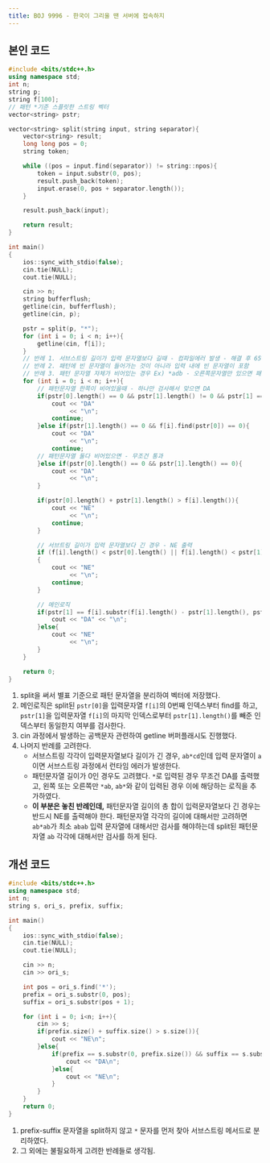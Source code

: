 ```yaml
---
title: BOJ 9996 - 한국이 그리울 땐 서버에 접속하지
---
```


## 본인 코드

```cpp
#include <bits/stdc++.h>
using namespace std;
int n;
string p;
string f[100];
// 패턴 *기준 스플릿한 스트링 벡터
vector<string> pstr;

vector<string> split(string input, string separator){
    vector<string> result;
    long long pos = 0;
    string token;

    while ((pos = input.find(separator)) != string::npos){
        token = input.substr(0, pos);
        result.push_back(token);
        input.erase(0, pos + separator.length());
    }

    result.push_back(input);

    return result;
}

int main()
{
    ios::sync_with_stdio(false);
    cin.tie(NULL);
    cout.tie(NULL);

    cin >> n;
    string bufferflush;
    getline(cin, bufferflush);
    getline(cin, p);

    pstr = split(p, "*");
    for (int i = 0; i < n; i++){
        getline(cin, f[i]);
    }
    // 반례 1. 서브스트링 길이가 입력 문자열보다 길때 - 컴파일에러 발생 - 해결 후 65%
    // 반례 2. 패턴에 빈 문자열이 들어가는 것이 아니라 입력 내에 빈 문자열이 포함
    // 반례 3. 패턴 문자열 자체가 비어있는 경우 Ex) *adb - 오른쪽문자열만 있으면 패턴 통과
    for (int i = 0; i < n; i++){
        // 패턴문자열 한쪽이 비어있을때 - 하나만 검사해서 맞으면 DA
        if(pstr[0].length() == 0 && pstr[1].length() != 0 && pstr[1] == f[i].substr(f[i].length() - pstr[1].length(), pstr[1].length())){
            cout << "DA"
                 << "\n";
            continue;
        }else if(pstr[1].length() == 0 && f[i].find(pstr[0]) == 0){
            cout << "DA"
                 << "\n";
            continue;
        // 패턴문자열 둘다 비어있으면 - 무조건 통과
        }else if(pstr[0].length() == 0 && pstr[1].length() == 0){
            cout << "DA"
                 << "\n";
        }

        if(pstr[0].length() + pstr[1].length() > f[i].length()){
            cout << "NE"
                 << "\n";
            continue;
        }

        // 서브트링 길이가 입력 문자열보다 긴 경우 - NE 출력
        if (f[i].length() < pstr[0].length() || f[i].length() < pstr[1].length())
        {
            cout << "NE"
                 << "\n";
            continue;
        }

        // 메인로직
        if(pstr[1] == f[i].substr(f[i].length() - pstr[1].length(), pstr[1].length()) && f[i].find(pstr[0]) == 0){
            cout << "DA" << "\n";
        }else{
            cout << "NE"
                 << "\n";
        }
    }

    return 0;
}
```

1. split을 써서 별표 기준으로 패턴 문자열을 분리하여 벡터에 저장했다.
2. 메인로직은 split된 `pstr[0]`을 입력문자열 `f[i]`의 0번째 인덱스부터 find를 하고, `pstr[1]`을 입력문자열 `f[i]`의 마지막 인덱스로부터 `pstr[1].length()`를 빼준 인덱스부터 동일한지 여부를 검사한다.
3. cin 과정에서 발생하는 공백문자 관련하여 getline 버퍼플래시도 진행했다.
4. 나머지 반례를 고려한다.
    - 서브스트링 각각이 입력문자열보다 길이가 긴 경우, `ab*cd`인데 입력 문자열이 `a`이면 서브스트링 과정에서 런타임 에러가 발생한다.
    - 패턴문자열 길이가 0인 경우도 고려했다. `*`로 입력된 경우 무조건 DA를 출력했고, 왼쪽 또는 오른쪽만 `*ab`, `ab*`와 같이 입력된 경우 이에 해당하는 로직을 추가하였다.
    - **이 부분은 놓친 반례인데,** 패턴문자열 길이의 총 합이 입력문자열보다 긴 경우는 반드시 NE를 출력해야 한다. 패턴문자열 각각의 길이에 대해서만 고려하면 `ab*ab`가 최소 `abab` 입력 문자열에 대해서만 검사를 해야하는데 split된 패턴문자열 `ab` 각각에 대해서만 검사를 하게 된다.

## 개선 코드

```cpp
#include <bits/stdc++.h>
using namespace std;
int n;
string s, ori_s, prefix, suffix;

int main()
{
    ios::sync_with_stdio(false);
    cin.tie(NULL);
    cout.tie(NULL);

    cin >> n;
    cin >> ori_s;

    int pos = ori_s.find('*');
    prefix = ori_s.substr(0, pos);
    suffix = ori_s.substr(pos + 1);

    for (int i = 0; i<n; i++){
        cin >> s;
        if(prefix.size() + suffix.size() > s.size()){
            cout << "NE\n";
        }else{
            if(prefix == s.substr(0, prefix.size()) && suffix == s.substr(s.size() - suffix.size())){
                cout << "DA\n";
            }else{
                cout << "NE\n";
            }
        }
    }
    return 0;
}
```

1. prefix-suffix 문자열을 split하지 않고 `*` 문자를 먼저 찾아 서브스트링 메서드로 분리하였다.
2. 그 외에는 불필요하게 고려한 반례들로 생각됨.
